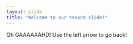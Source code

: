 ```yaml
---
layout: slide
title: "Welcome to our second slide!"
---
```

Oh GAAAAAAHD!
Use the left arrow to go back!
